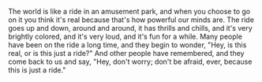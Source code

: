 The world is like a ride in an amusement park, and when you choose to go on it you think it's real because that's how powerful our minds are. The ride goes up and down, around and around, it has thrills and chills, and it's very brightly colored, and it's very loud, and it's fun for a while. Many people have been on the ride a long time, and they begin to wonder, "Hey, is this real, or is this just a ride?" And other people have remembered, and they come back to us and say, "Hey, don't worry; don't be afraid, ever, because this is just a ride."
